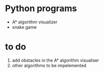 # Python programs

<ul>
<li>A* algorithm visualizer</li>
<li>snake game</li>
</ul>

# to do

<ol> 
<li>add obstacles in the A* algorithm visualiser</li>
<li>other algorithms to be impelemented</li>
</ol>
